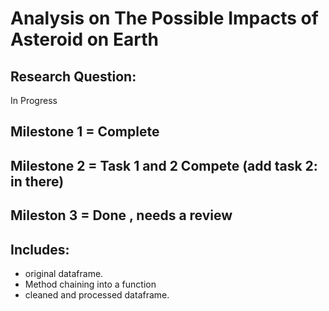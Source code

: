 # Analysis on The Possible Impacts of Asteroid on Earth

## Research Question: 
In Progress

## Milestone 1 = Complete
## Milestone 2 = Task 1 and 2 Compete (add task 2: in there)
## Mileston 3 = Done , needs a review
## Includes:
- original dataframe.
- Method chaining into a function
- cleaned and processed dataframe.
